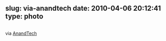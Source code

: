 slug: via-anandtech
date: 2010-04-06 20:12:41
type: photo
---

<a href="http://images.anandtech.com/graphs/appleipad_040310191226/22334.png"><img src="{{@asset.url swerner/tumblr/2010-04-06-via-anandtech-31d7bc7d79.png}}" alt=""/></a>

via [AnandTech](http://www.anandtech.com/show/3633/apples-a4-soc-faster-than-snapdragon)
